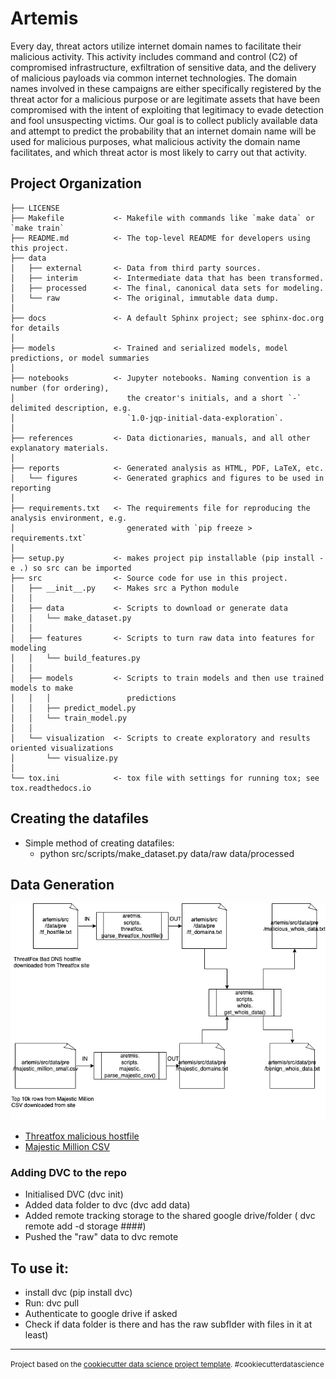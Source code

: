 Artemis
==============================

Every day, threat actors utilize internet domain names to facilitate their malicious activity. This activity includes command and control (C2) of compromised infrastructure, exfiltration of sensitive data, and the delivery of malicious payloads via common internet technologies. The domain names involved in these campaigns are either specifically registered by the threat actor for a malicious purpose or are legitimate assets that have been compromised with the intent of exploiting that legitimacy to evade detection and fool unsuspecting victims. Our goal is to collect publicly available data and attempt to predict the probability that an internet domain name will be used for malicious purposes, what malicious activity the domain name facilitates, and which threat actor is most likely to carry out that activity. 

Project Organization
------------

    ├── LICENSE
    ├── Makefile           <- Makefile with commands like `make data` or `make train`
    ├── README.md          <- The top-level README for developers using this project.
    ├── data
    │   ├── external       <- Data from third party sources.
    │   ├── interim        <- Intermediate data that has been transformed.
    │   ├── processed      <- The final, canonical data sets for modeling.
    │   └── raw            <- The original, immutable data dump.
    │
    ├── docs               <- A default Sphinx project; see sphinx-doc.org for details
    │
    ├── models             <- Trained and serialized models, model predictions, or model summaries
    │
    ├── notebooks          <- Jupyter notebooks. Naming convention is a number (for ordering),
    │                         the creator's initials, and a short `-` delimited description, e.g.
    │                         `1.0-jqp-initial-data-exploration`.
    │
    ├── references         <- Data dictionaries, manuals, and all other explanatory materials.
    │
    ├── reports            <- Generated analysis as HTML, PDF, LaTeX, etc.
    │   └── figures        <- Generated graphics and figures to be used in reporting
    │
    ├── requirements.txt   <- The requirements file for reproducing the analysis environment, e.g.
    │                         generated with `pip freeze > requirements.txt`
    │
    ├── setup.py           <- makes project pip installable (pip install -e .) so src can be imported
    ├── src                <- Source code for use in this project.
    │   ├── __init__.py    <- Makes src a Python module
    │   │
    │   ├── data           <- Scripts to download or generate data
    │   │   └── make_dataset.py
    │   │
    │   ├── features       <- Scripts to turn raw data into features for modeling
    │   │   └── build_features.py
    │   │
    │   ├── models         <- Scripts to train models and then use trained models to make
    │   │   │                 predictions
    │   │   ├── predict_model.py
    │   │   └── train_model.py
    │   │
    │   └── visualization  <- Scripts to create exploratory and results oriented visualizations
    │       └── visualize.py
    │
    └── tox.ini            <- tox file with settings for running tox; see tox.readthedocs.io


Creating the datafiles
--------
* Simple method of creating datafiles: 
  * python src/scripts/make_dataset.py data/raw data/processed


Data Generation
--------
![](docs/artemis.png)

* [Threatfox malicious hostfile](https://threatfox.abuse.ch/downloads/hostfile/)
* [Majestic Million CSV](https://downloads.majestic.com/majestic_million.csv)


### Adding DVC to the repo

- Initialised DVC (dvc init)
- Added data folder to dvc (dvc add data)
- Added remote tracking storage to the shared google drive/folder ( dvc remote add -d storage ####)
- Pushed the "raw" data to dvc remote
## To use it:

- install dvc (pip install dvc)
- Run: dvc pull
- Authenticate to google drive if asked
- Check if data folder is there and has the raw subflder with files in it at least)

--------

<p><small>Project based on the <a target="_blank" href="https://drivendata.github.io/cookiecutter-data-science/">cookiecutter data science project template</a>. #cookiecutterdatascience</small></p>
